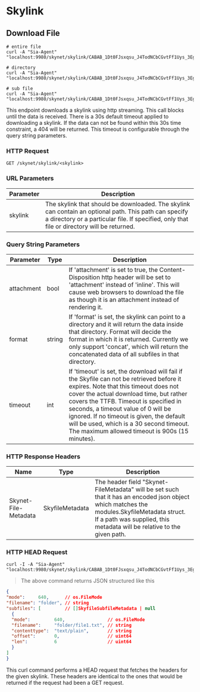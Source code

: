 # Skylink

## Download File

```shell
# entire file
curl -A "Sia-Agent" "localhost:9980/skynet/skylink/CABAB_1Dt0FJsxqsu_J4TodNCbCGvtFf1Uys_3EgzOlTcg"

# directory
curl -A "Sia-Agent" "localhost:9980/skynet/skylink/CABAB_1Dt0FJsxqsu_J4TodNCbCGvtFf1Uys_3EgzOlTcg/folder"

# sub file
curl -A "Sia-Agent" "localhost:9980/skynet/skylink/CABAB_1Dt0FJsxqsu_J4TodNCbCGvtFf1Uys_3EgzOlTcg/folder/file.txt"
```  

This endpoint downloads a skylink using http streaming. This call blocks until
the data is received. There is a 30s default timeout applied to downloading a
skylink. If the data can not be found within this 30s time constraint, a 404
will be returned. This timeout is configurable through the query string
parameters.

### HTTP Request
`GET /skynet/skylink/<skylink>`

### URL Parameters

Parameter | Description
--------- | -----------
skylink | The skylink that should be downloaded. The skylink can contain an optional path. This path can specify a directory or a particular file. If specified, only that file or directory will be returned.

### Query String Parameters

Parameter | Type | Description
--------- | -----| -----------
attachment | bool | If 'attachment' is set to true, the Content-Disposition http header will be set to 'attachment' instead of 'inline'. This will cause web browsers to download the file as though it is an attachment instead of rendering it.
format | string | If 'format' is set, the skylink can point to a directory and it will return the data inside that directory. Format will decide the format in which it is returned. Currently we only support 'concat', which will return the concatenated data of all subfiles in that directory.
timeout | int | If 'timeout' is set, the download will fail if the Skyfile can not be retrieved  before it expires. Note that this timeout does not cover the actual download time, but rather covers the TTFB. Timeout is specified in seconds, a timeout  value of 0 will be ignored. If no timeout is given, the default will be used, which is a 30 second timeout. The maximum allowed timeout is 900s (15 minutes).

### HTTP Response Headers

Name | Type | Description
---- | -----| -----------
Skynet-File-Metadata | SkyfileMetadata | The header field "Skynet-FileMetadata" will be set such that it has an encoded json object which matches the modules.SkyfileMetadata struct. If a path was supplied, this metadata will be relative to the given path.

### HTTP HEAD Request

```shell
curl -I -A "Sia-Agent" "localhost:9980/skynet/skylink/CABAB_1Dt0FJsxqsu_J4TodNCbCGvtFf1Uys_3EgzOlTcg"
```

> The above command returns JSON structured like this

```json
{
"mode":     640,      // os.FileMode
"filename": "folder", // string
"subfiles": [         // []SkyfileSubfileMetadata | null
  {
  "mode":         640,                // os.FileMode
  "filename":     "folder/file1.txt", // string
  "contenttype":  "text/plain",       // string
  "offset":       0,                  // uint64
  "len":          6                   // uint64
  }
]
}
```

This curl command performs a HEAD request that fetches the headers for
the given skylink. These headers are identical to the ones that would be
returned if the request had been a GET request. 